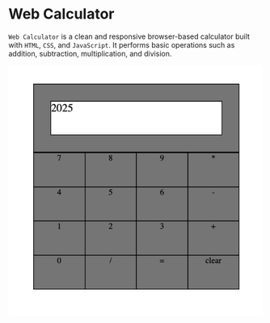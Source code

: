 # Web Calculator

`Web Calculator` is a clean and responsive browser-based calculator built with `HTML`, `CSS`, and `JavaScript`. It performs basic operations such as addition, subtraction, multiplication, and division.

![alt text](image.png)